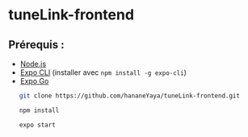 # tuneLink-frontend

## Prérequis : 

- [Node.js](https://nodejs.org/)
- [Expo CLI](https://docs.expo.dev/get-started/installation/) (installer avec `npm install -g expo-cli`)
- [Expo Go](https://docs.expo.dev/get-started/installation/#install-expo-go)

```bash
   git clone https://github.com/hananeYaya/tuneLink-frontend.git

   npm install

   expo start
